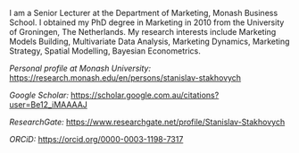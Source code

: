 I am a Senior Lecturer at the Department of Marketing, Monash Business School. I obtained my PhD degree in Marketing in 2010 from the University of Groningen, The Netherlands. My research interests include Marketing Models Building, Multivariate Data Analysis, Marketing Dynamics, Marketing Strategy, Spatial Modelling, Bayesian Econometrics.

*Personal profile at Monash University:*
https://research.monash.edu/en/persons/stanislav-stakhovych

*Google Scholar:* 
https://scholar.google.com.au/citations?user=Be12_iMAAAAJ

*ResearchGate:* 
https://www.researchgate.net/profile/Stanislav-Stakhovych

*ORCiD:* 
https://orcid.org/0000-0003-1198-7317
